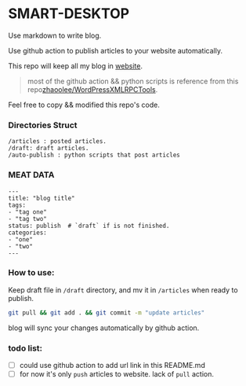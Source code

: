 # SMART-DESKTOP

Use markdown to write blog.

Use github action to publish articles to your website automatically.

This repo will keep all my blog in [website](https://blog.eluvk.cn).

> most of the github action && python scripts is reference from this repo[zhaoolee/WordPressXMLRPCTools](https://github.com/zhaoolee/WordPressXMLRPCTools).

Feel free to copy && modified this repo's code. 

### Directories Struct
``` TEXT
/articles : posted articles.
/draft: draft articles.
/auto-publish : python scripts that post articles
```
### MEAT DATA
``` TEXT
---
title: "blog title"
tags: 
- "tag one"
- "tag two"
status: publish  # `draft` if is not finished.
categories: 
- "one"
- "two"
---
```
### How to use:
Keep draft file in `/draft` directory, and mv it in `/articles` when ready to publish.

``` BASH
git pull && git add . && git commit -m "update articles"
```
blog will sync your changes automatically by github action.

### todo list:
- [ ] could use github action to add url link in this README.md
- [ ] for now it's only `push` articles to website. lack of `pull` action.
